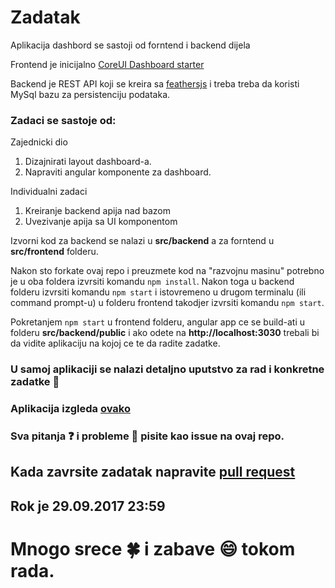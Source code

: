 # Zadatak

Aplikacija dashbord se sastoji od forntend i backend dijela

Frontend je inicijalno [CoreUI Dashboard starter](https://github.com/mrholek/CoreUI-Angular/tree/master/Angular4_CLI_Starter)

Backend je REST API koji se kreira sa [feathersjs](https://feathersjs.com/) i treba treba da koristi MySql bazu za persistenciju podataka.

### Zadaci se sastoje od:

Zajednicki dio
1. Dizajnirati layout dashboard-a.
2. Napraviti angular komponente za dashboard.

Individualni zadaci
1. Kreiranje backend apija nad bazom
2. Uvezivanje apija sa UI komponentom


Izvorni kod za backend se nalazi u **src/backend** a za forntend u **src/frontend** folderu.

Nakon sto forkate ovaj repo i preuzmete kod na "razvojnu masinu" potrebno je u oba foldera izvrsiti komandu ```npm install```. Nakon toga u backend folderu izvrsiti komandu ```npm start``` i istovremeno u drugom terminalu (ili command prompt-u) u folderu frontend takodjer izvrsiti komandu ```npm start```.

Pokretanjem ```npm start``` u frontend folderu, angular app ce se build-ati u folderu **src/backend/public** i ako odete na **http://localhost:3030** trebali bi da vidite aplikaciju na kojoj ce te da radite zadatke.

### U samoj aplikaciji se nalazi detaljno uputstvo za rad i konkretne zadatke :eyes:
### Aplikacija izgleda [ovako](https://www.useloom.com/embed/5dba84157803432f9e67f9402f214593)
### Sva pitanja :question: i probleme :thought_balloon: pisite kao issue na ovaj repo.

## Kada zavrsite zadatak napravite [pull request](https://help.github.com/articles/creating-a-pull-request-from-a-fork/)

## Rok je 29.09.2017 23:59

# Mnogo srece :four_leaf_clover: i zabave :smile: tokom rada.  

